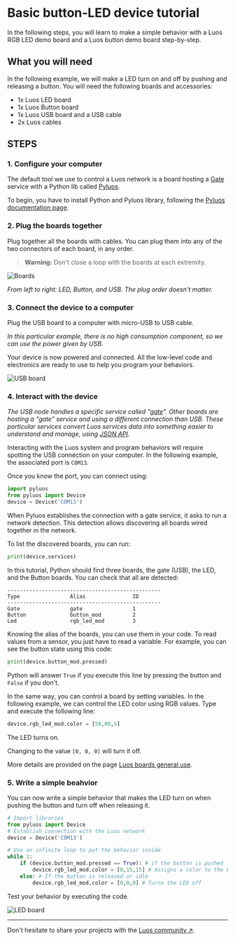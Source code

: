 # Basic button-LED device tutorial

In the following steps, you will learn to make a simple behavior with a Luos RGB LED demo board and a Luos button demo board step-by-step.

## What you will need

In the following example, we will make a LED turn on and off by pushing and releasing a button. You will need the following boards and accessories:

* 1x Luos LED board
* 1x Luos Button board
* 1x Luos USB board and a USB cable
* 2x Luos cables

## STEPS

### 1. Configure your computer

The default tool we use to control a Luos network is a board hosting a [Gate](../../tools/gate.md) service with a Python lib called [Pyluos](../../tools/pyluos.md).


To begin, you have to install Python and Pyluos library, following the [Pyluos documentation page](../../tools/pyluos.md).

### 2. Plug the boards together

Plug together all the boards with cables. You can plug them into any of the two connectors of each board, in any order.

> **Warning:** Don't close a loop with the boards at each extremity.


![Boards](../../../_assets/img/quickstart-1.png)

*From left to right: LED, Button, and USB. The plug order doesn't matter.*

### 3. Connect the device to a computer

Plug the USB board to a computer with micro-USB to USB cable.

*In this particular example, there is no high consumption component, so we can use the power given by USB.*

Your device is now powered and connected. All the low-level code and electronics are ready to use to help you program your behaviors.

![USB board](../../../_assets/img/quickstart-2.png)

### 4. Interact with the device

*The USB node handles a specific service called "[gate](../../tools/gate.md)". Other boards are hosting a "gate" service and using a different connection than USB. These particular services convert Luos services data into something easier to understand and manage, using [JSON API](../../api/api.md).*

Interacting with the Luos system and program behaviors will require spotting the USB connection on your computer. In the following example, the associated port is `COM13`.

Once you know the port, you can connect using:

```python
import pyluos
from pyluos import Device
device = Device('COM13')
```
When Pyluos establishes the connection with a gate service, it asks to run a network detection. This detection allows discovering all boards wired together in the network.

To list the discovered boards, you can run:

```python
print(device.services)
```

In this tutorial, Python should find three boards, the gate (USB), the LED, and the Button boards. You can check that all are detected:

```AsciiDoc
-------------------------------------------------
Type                Alias               ID
-------------------------------------------------
Gate                gate                1
Button              button_mod          2
Led                 rgb_led_mod         3
```

Knowing the alias of the boards, you can use them in your code.
To read values from a sensor, you just have to read a variable. For example, you can see the button state using this code:

```python
print(device.button_mod.pressed)
```

Python will answer `True` if you execute this line by pressing the button and `False` if you don't.

In the same way, you can control a board by setting variables.
In the following example, we can control the LED color using RGB values. Type and execute the following line:

```python
device.rgb_led_mod.color = [50,80,5]
```

The LED turns on.

Changing to the value `[0, 0, 0]` will turn it off.

More details are provided on the page <a href="./electronic-use.md">Luos boards general use</a>.

### 5. Write a simple beahvior

You can now write a simple behavior that makes the LED turn on when pushing the button and turn off when releasing it.

```python
# Import libraries
from pyluos import Device
# Establish connection with the Luos network
device = Device('COM13')

# Use an infinite loop to put the behavior inside
while 1:
    if (device.button_mod.pressed == True): # if the button is pushed
        device.rgb_led_mod.color = [0,15,15] # Assigns a color to the LED
    else: # If the button is released or idle
        device.rgb_led_mod.color = [0,0,0] # Turns the LED off
```

Test your behavior by executing the code.

![LED board](../../../_assets/img/quickstart-3.png)

---

Don't hesitate to share your projects with the <a href="https://www.reddit.com/r/Luos/" target="_blank">Luos community &#8599;</a>.